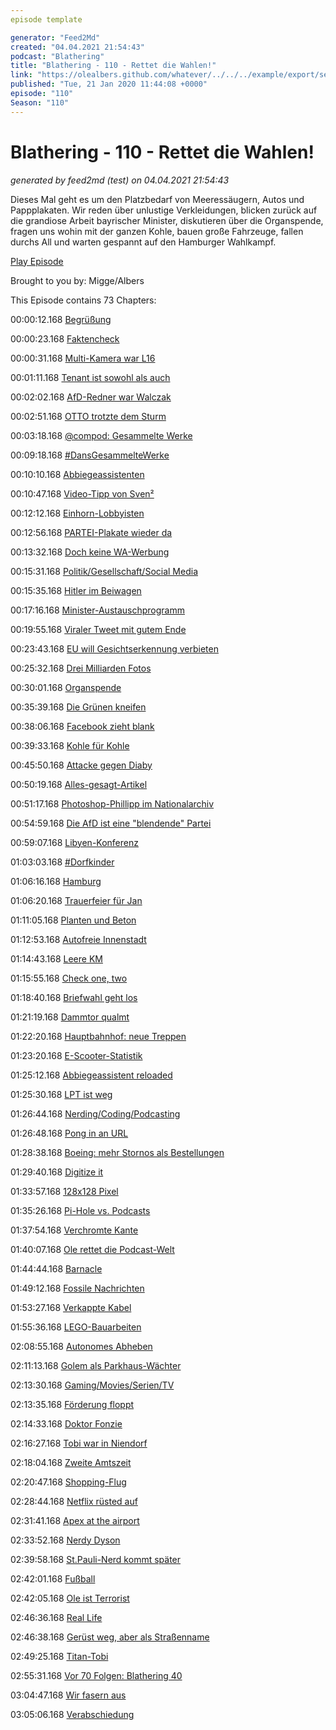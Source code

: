 ```yaml
---
episode template

generator: "Feed2Md"
created: "04.04.2021 21:54:43"
podcast: "Blathering"
title: "Blathering - 110 - Rettet die Wahlen!"
link: "https://olealbers.github.com/whatever/../../../example/export/seasons/5/2020/1/Blathering - 110 - Rettet die Wahlen!.md"
published: "Tue, 21 Jan 2020 11:44:08 +0000"
episode: "110"
Season: "110"
---
```


# Blathering - 110 - Rettet die Wahlen!
_generated by feed2md (test) on 04.04.2021 21:54:43_

Dieses Mal geht es um den Platzbedarf von Meeressäugern, Autos und Pappplakaten. Wir reden über unlustige Verkleidungen, blicken zurück auf die grandiose Arbeit bayrischer Minister, diskutieren über die Organspende, fragen uns wohin mit der ganzen Kohle, bauen große Fahrzeuge, fallen durchs All und warten gespannt auf den Hamburger Wahlkampf.

[Play Episode](https://www.blathering.de/podlove/file/1092/s/feed/c/mp3/blathering_110.mp3)

Brought to you by: Migge/Albers

This Episode contains 73 Chapters:


00:00:12.168 [Begrüßung]()

00:00:23.168 [Faktencheck]()

00:00:31.168 [Multi-Kamera war L16](https://www.test.de/Spezialkamera-Light-L16-Mehr-Augen-sehen-auch-nicht-besser-5373143-0/)

00:01:11.168 [Tenant ist sowohl als auch](https://dict.leo.org/englisch-deutsch/tenant)

00:02:02.168 [AfD-Redner war Walczak](https://www.mopo.de/hamburg/afd-hamburg-waehlt-vorstand-neues-vorstandsmitglied-hetzt-gegen-siemens-chef-33725544)

00:02:51.168 [OTTO trotzte dem Sturm](https://www.volksverpetzer.de/social-media/otto-shitstorm/)

00:03:18.168 [@compod: Gesammelte Werke](https://twitter.com/search?q=(from%3Acompod)%20(%40blathering_pod)%20until%3A2020-01-21%20since%3A2020-01-13&src=typed_query&f=live)

00:09:18.168 [#DansGesammelteWerke](https://twitter.com/search?q=(from%3Aevildanwallace)%20(%40blathering_pod)%20until%3A2020-01-21%20since%3A2020-01-13&src=typed_query&f=live)

00:10:10.168 [Abbiegeassistenten](https://www.ndr.de/nachrichten/hamburg/Hamburg-laesst-Abbiegeassistenten-einbauen,abbiegeassistent166.html)

00:10:47.168 [Video-Tipp von Sven²](https://media.ccc.de/v/36c3-98-och-menno-resistor-was-geht-alles-schief-in-der-elektromobilitt-ein-gesprch-mit-roddi)

00:12:12.168 [Einhorn-Lobbyisten](https://www.bento.de/politik/demokratie-festival-im-olympiastadion-wer-sind-die-grossspender-a-6ceaa3f8-c299-4927-8792-e04ae44f72ca)

00:12:56.168 [PARTEI-Plakate wieder da](https://www.nw.de/lokal/bielefeld/mitte/22668014_Der-Slogan-Nazis-toeten.-bleibt-straffrei.html)

00:13:32.168 [Doch keine WA-Werbung](https://www.zdnet.de/88376133/bericht-facebook-gibt-plaene-fuer-anzeigen-in-whatsapp-chats-auf/)

00:15:31.168 [Politik/Gesellschaft/Social Media]()

00:15:35.168 [Hitler im Beiwagen](https://www.t-online.de/nachrichten/panorama/buntes-kurioses/id_87140334/hitler-imitator-sorgt-bei-bikertreffen-fuer-aufsehen-polizei-schreitet-nicht-ein.html)

00:17:16.168 [Minister-Austauschprogramm](https://twitter.com/tmigge/status/1217657348912746498)

00:19:55.168 [Viraler Tweet mit gutem Ende](https://www.moment.at/story/morgenmoment-1412020)

00:23:43.168 [EU will Gesichtserkennung verbieten](https://www.golem.de/news/kuenstliche-intelligenz-eu-erwaegt-verbot-von-gesichtserkennung-2001-146135.html)

00:25:32.168 [Drei Milliarden Fotos](https://www.nytimes.com/2020/01/18/technology/clearview-privacy-facial-recognition.html)

00:30:01.168 [Organspende](https://www.bundesgesundheitsministerium.de/zustimmungsloesung-organspende.html)

00:35:39.168 [Die Grünen kneifen](https://taz.de/Homoeopathie-Debatte-bei-den-Gruenen/!5652444/)

00:38:06.168 [Facebook zieht blank](https://www.zdnet.de/88375865/facebook-bug-enthuellt-anonyme-seiten-admins/)

00:39:33.168 [Kohle für Kohle](https://twitter.com/anettselle/status/1218189885347069953)

00:45:50.168 [Attacke gegen Diaby](https://www.sueddeutsche.de/politik/diaby-halle-buero-1.4759668)

00:50:19.168 [Alles-gesagt-Artikel](https://www.zeit.de/politik/deutschland/2020-01/thueringen-cdu-afd-extremismus-konservative-koalition/komplettansicht)

00:51:17.168 [Photoshop-Phillipp im Nationalarchiv](https://www.washingtonpost.com/local/national-archives-exhibit-blurs-images-critical-of-president-trump/2020/01/17/71d8e80c-37e3-11ea-9541-9107303481a4_story.html)

00:54:59.168 [Die AfD ist eine "blendende" Partei](https://twitter.com/GrueneBeate/status/1218973805072220166)

00:59:07.168 [Libyen-Konferenz](https://www.t-online.de/nachrichten/id_87181476/libyen-konferenz-die-macht-der-scheichs-reicht-bis-berlin.html)

01:03:03.168 [#Dorfkinder](https://www.rnd.de/politik/julia-klockner-dorfkinder-kampagne-geht-nach-hinten-los-36W5ARABLZHXNBCIVVED6GA4TI.html)

01:06:16.168 [Hamburg]()

01:06:20.168 [Trauerfeier für Jan](https://www.ndr.de/nachrichten/hamburg/Abschied-von-Jan-Fedder-Trauerfeier-heute-live-im-NDR,janfedder286.html)

01:11:05.168 [Planten und Beton](https://twitter.com/stammtischphilo/status/1217520066750767104)

01:12:53.168 [Autofreie Innenstadt](https://www.hamburg1.de/nachrichten/43520/Neue_Initiative_will_autofreie_Innenstadt.html)

01:14:43.168 [Leere KM]()

01:15:55.168 [Check one, two](https://kandidatencheck.ndr.de/)

01:18:40.168 [Briefwahl geht los](https://www.hamburg1.de/nachrichten/43502/Zentrale_Briefwahlstelle_in_der_Innenstadt.html)

01:21:19.168 [Dammtor qualmt](https://www.hamburg1.de/nachrichten/43558/Rauchentwicklungen_am_Bahnhof_Dammtor.html)

01:22:20.168 [Hauptbahnhof: neue Treppen](https://www.ndr.de/nachrichten/hamburg/Hauptbahnhof-bekommt-bald-fuenf-neue-Zugaenge,hauptbahnhof458.html)

01:23:20.168 [E-Scooter-Statistik](https://www.hamburg1.de/nachrichten/43516/Erste_E_Scooterdaten_ausgewertet.html)

01:25:12.168 [Abbiegeassistent reloaded](https://www.hamburg1.de/nachrichten/43538/Abbiegeassistenten_fuer_staedtische_LKW.html)

01:25:30.168 [LPT ist weg](https://www.hamburg1.de/nachrichten/43539/Betriebsgenehmigung_entzogen.html)

01:26:44.168 [Nerding/Coding/Podcasting]()

01:26:48.168 [Pong in an URL](https://t2informatik.de/blog/softwareentwicklung/webapps-in-der-adresszeile-des-browsers/)

01:28:38.168 [Boeing: mehr Stornos als Bestellungen](https://www.golem.de/news/boeing-2019-wurden-mehr-flugzeuge-storniert-als-bestellt-2001-146087.html)

01:29:40.168 [Digitize it](https://mediafix.de/)

01:33:57.168 [128x128 Pixel](https://www.golem.de/news/leistungsschutzrecht-memes-sollen-nur-noch-128-mal-128-pixel-gross-sein-2001-146101.html)

01:35:26.168 [Pi-Hole vs. Podcasts](https://www.heise.de/forum/c-t/Kommentare-zu-c-t-Artikeln/c-t-uplink-25-5-Ciao-2018-mit-Spectre-DSGVO-Uhrzeit-und-Vorhersagen-fuer-2019/Podcast-Download-geblockt-von-Pi-Hole/posting-33674174/show/)

01:37:54.168 [Verchromte Kante](https://www.microsoft.com/en-us/edge)

01:40:07.168 [Ole rettet die Podcast-Welt](https://twitter.com/stammtischphilo/status/1217753546692743168)

01:44:44.168 [Barnacle](https://twitter.com/saallyjohnsonn/status/1217190703392067584)

01:49:12.168 [Fossile Nachrichten](https://twitter.com/stammtischphilo/status/1217948971446022144)

01:53:27.168 [Verkappte Kabel](https://twitter.com/stammtischphilo/status/1218237645257682949)

01:55:36.168 [LEGO-Bauarbeiten](https://twitter.com/tmigge/status/1218529143203254272)

02:08:55.168 [Autonomes Abheben](https://twitter.com/stammtischphilo/status/1219022383694209025)

02:11:13.168 [Golem als Parkhaus-Wächter](https://www.golem.de/news/sicherheitsluecken-microsoft-parkhaeuser-ungeschuetzt-im-internet-2001-146025-2.html)

02:13:30.168 [Gaming/Movies/Serien/TV]()

02:13:35.168 [Förderung floppt](https://twitter.com/netzpolitik/status/1217400856477388800)

02:14:33.168 [Doktor Fonzie](https://twitter.com/stammtischphilo/status/1217862977115840512)

02:16:27.168 [Tobi war in Niendorf](https://www.youtube.com/watch?v=PeY4CroUrsQ)

02:18:04.168 [Zweite Amtszeit](https://twitter.com/stammtischphilo/status/1218576871937454080)

02:20:47.168 [Shopping-Flug](https://twitter.com/stammtischphilo/status/1218572275793965056)

02:28:44.168 [Netflix rüsted auf](https://kotaku.com/netflix-just-picked-up-21-studio-ghibli-movies-but-not-1841103335)

02:31:41.168 [Apex at the airport](https://www.digitaltrends.com/gaming/man-plays-playstation-4-apex-legends-airport-monitor/)

02:33:52.168 [Nerdy Dyson](https://twitter.com/tmigge/status/1218445945505034240)

02:39:58.168 [St.Pauli-Nerd kommt später](https://www.golem.de/news/cd-projekt-red-cyberpunk-2077-erscheint-ein-halbes-jahr-spaeter-2001-146106.html)

02:42:01.168 [Fußball]()

02:42:05.168 [Ole ist Terrorist](https://www.theguardian.com/uk-news/2020/jan/17/greenpeace-included-with-neo-nazis-on-uk-counter-terror-list)

02:46:36.168 [Real Life]()

02:46:38.168 [Gerüst weg, aber als Straßenname](https://twitter.com/stammtischphilo/status/1217581701918052353)

02:49:25.168 [Titan-Tobi](https://twitter.com/tmigge/status/1218079036590690304)

02:55:31.168 [Vor 70 Folgen: Blathering 40](https://www.blathering.de/2017/12/blathering-040-the-nightmare-before-christmas/)

03:04:47.168 [Wir fasern aus]()

03:05:06.168 [Verabschiedung]()


